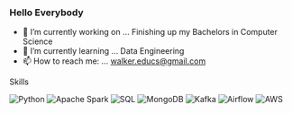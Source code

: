 ### Hello Everybody

- 🔭 I’m currently working on ... Finishing up my Bachelors in Computer Science
- 🌱 I’m currently learning ... Data Engineering
- 📫 How to reach me: ... walker.educs@gmail.com

Skills 

![Python](https://img.shields.io/badge/-Python-blue?style=flat-square&logo=python&logoColor=yellow)
![Apache Spark](https://img.shields.io/badge/-Apache%20Spark-yellow?style=flat-square&logo=Apache%20Spark)
![SQL](https://img.shields.io/badge/-SQL-blue?style=flat-square&logo=sql&logoColor=white)
![MongoDB](https://img.shields.io/badge/-MongoDB-green?style=flat-square&logo=mongodb&logoColor=white)
![Kafka](https://img.shields.io/badge/-Kafka-red?style=flat-square&logo=apache-kafka&logoColor=white)
![Airflow](https://img.shields.io/badge/-Airflow-lightblue?style=flat-square&logo=apache-airflow&logoColor=black)
![AWS](https://img.shields.io/badge/-AWS-orange?style=flat-square&logo=amazon-aws&logoColor=white)






<!--
**WCM-CS/WCM-CS** is a ✨ _special_ ✨ repository because its `README.md` (this file) appears on your GitHub profile.

Here are some ideas to get you started:

- 🔭 I’m currently working on ...
- 🌱 I’m currently learning ...
- 👯 I’m looking to collaborate on ...
- 🤔 I’m looking for help with ...
- 💬 Ask me about ...
- 📫 How to reach me: ...
- 😄 Pronouns: ...
- ⚡ Fun fact: ...
-->

